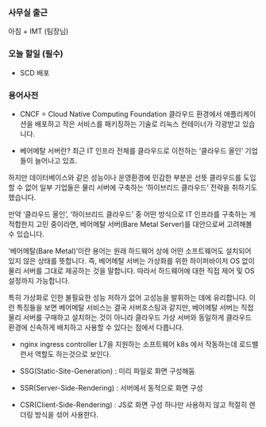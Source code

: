 ### 사무실 출근
아침 + IMT (팀장님)

### 오늘 할일 (필수)
- SCD 배포


### 용어사전 

- CNCF = Cloud Native Computing Foundation
클라우드 환경에서 애플리케이션을 배포하고 작은 서비스를 패키징하는 기술로  리눅스 컨테이너가 각광받고 있습니다.

- 베어메탈 서버란?
최근 IT 인프라 전체를 클라우드로 이전하는 ‘클라우드 올인’ 기업들이 늘어나고 있죠.

하지만 데이터베이스와 같은 성능이나 운영환경에 민감한 부분은 선뜻 클라우드를 도입할 수 없어 일부 기업들은 물리 서버에 구축하는 ‘하이브리드 클라우드’ 전략을 취하기도 했습니다.

만약 ‘클라우드 올인’, ‘하이브리드 클라우드’ 중 어떤 방식으로 IT 인프라를 구축하는 게 적합한지 고민 중이라면, 베어메탈 서버(Bare Metal Server)를 대안으로써 고려해볼 수 있습니다.

‘베어메탈(Bare Metal)’이란 용어는 원래 하드웨어 상에 어떤 소프트웨어도 설치되어 있지 않은 상태를 뜻합니다. 즉, 베어메탈 서버는 가상화를 위한 하이퍼바이저 OS 없이 물리 서버를 그대로 제공하는 것을 말합니다. 따라서 하드웨어에 대한 직접 제어 및 OS 설정까지 가능합니다.

특히 가상화로 인한 불필요한 성능 저하가 없어 고성능을 발휘하는 데에 유리합니다. 이런 특징들을 보면 베어메탈 서비스는 결국 서버호스팅과 같지만, 베어메탈 서버는 직접 물리 서버를 구매하고 설치하는 것이 아니라 클라우드 가상 서버와 동일하게 클라우드 환경에 신속하게 배치하고 사용할 수 있다는 점에서 다릅니다.


- nginx ingress controller 
L7을 지원하는 소프트웨어 k8s 에서 작동하는데 로드밸런서 역할도 하는것으로 보인다. 

- SSG(Static-Site-Generation) : 미리 파일로 화면 구성해둠
- SSR(Server-Side-Rendering) : 서버에서 동적으로 화면 구성
- CSR(Client-Side-Rendering) : JS로 화면 구성
하나만 사용하지 않고 적절히 렌더링 방식을 섞어 사용한다.

